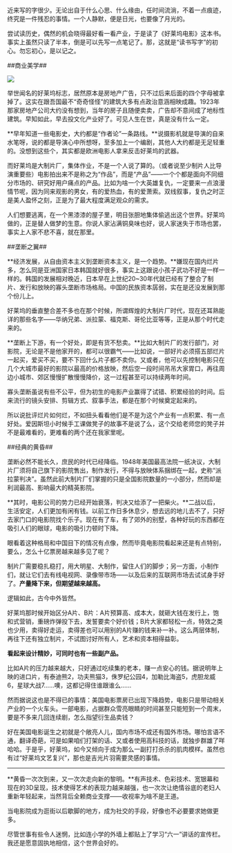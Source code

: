 近来写的字很少。无论出自于什么心思、什么缘由，任时间流淌，不着一点痕迹，终究是一件残忍的事情。一个人静默，便是日光，也要像了月光的。

尝试读历史，偶然的机会晓得最好看一看产业，于是读了《好莱坞电影》这本书。事实上虽然只读了半本，倒是可以先写一点笔记了。那，这就是“读书写字”的初心。勿忘初心，是以记之。

##商业美学##

![](http://www.52384.com/upimg/110517/1305582382_4dd19b2e7021a.jpeg)

举世闻名的好莱坞标志，居然原本是房地产广告，只不过后来后面的四个字母被拿掉了。这实在跟吾国最不“奇奇怪怪”的建筑大多有点政治意涵相映成趣。1923年那家房地产公司大约没有想到，当年的房子且随便卖卖，广告却不意间成了地标性建筑。早知如此，早去投文化产业好了。可见人生在世，真是没有什么一定。

**早年知道一些电影史，大约都是“作者论”一条路线。**说摄影机就是导演的自来水笔呀，说的都是导演心中所想呀，至多加上一个编剧，其他人大约都是无足轻重的。没想到这些个，其实都是欧洲电影人拿来反击好莱坞的武器。

而好莱坞是大制片厂，集体作业，不是一个人说了算的。（或者说至少制片人比导演重要些）电影拍出来不是称之为“作品”，而是“产品”——一个个都是面向不同细分市场的、研究好用户痛点的产品。比如为啥一个大英雄复仇，一定要来一点浪漫情节呢，因为同来观影的男女，有的爱热血，有的爱萧索。双线叙事，复仇之时正是美人盈怀之刻，正是为了最大程度满足观众的需求。

人们想要逃离，在一个黑漆漆的屋子里，明目张胆地集体偷逃出这个世界。好莱坞做的，正是替人做梦的生意。你说人家沾满铜臭味也好，说人家迷失于市场也罢，事实上人家不悲不喜，就在那里。

##垄断之翼##

**经济发展，从自由资本主义到垄断资本主义，是一个趋势。**嫌现在国内烂片多，怎么同是亚洲国家日本韩国就好很多，事实上这跟说小孩子武功不好是一样一样的。韩国的发展相对晚近，日本早在上世纪20~30年代就已经有了整合了制片、发行和放映的寡头垄断市场格局。中国的民族资本孱弱，实在是还没发展到那个份儿上。

好莱坞的垂直整合差不多也在那个时候，所谓辉煌的大制片厂时代，现在还耳熟能详的那些名字——华纳兄弟、派拉蒙、福克斯、哥伦比亚等等，正是从那个时代走来的。

**垄断上下游，有一个好处，即是有货不愁卖。**比如大制片厂的发行部门，对影院，无论是不是他家开的，都可以很霸气——比如说，一部好片必须搭五部烂片一起买，爱买不买，要不下回什么片子都不卖你。又或者，他可以先控制电影只在几个大城市最好的影院以最高的价格放映，然后空一段时间吊吊大家胃口，再往周边小城市、郊区慢慢扩散慢慢降价，这一过程甚至可以持续两年时间。

寡头垄断虽说有些不公平，但为初生的电影产业赢得了试错、积累经验的时间。后来流行的镜头安排、剪辑方式、叙事手法，都是在那个时候奠定起来的。

所以说批评烂片如何烂，不如扭头看看他们是不是为这个产业有一点积累、有一点好处。爱因斯坦小时候手工课做凳子的故事不是说了么，这个交给老师您的凳子并不是最难看的，更难看的两个还在我家里呢。

##经典的黄昏##

垄断必然不能长久，庶民的时代已经降临。1948年美国最高法院一纸决议，大制片厂须将自己旗下的影院售出，制作发行，不得与放映体系捆绑在一起，史称“派拉蒙判决”。虽然此前大制片厂们掌握的只是全国影院数量的一小部分，然而却是利润最高、影响最大的精英影院。

**其时，电影公司的势力已经开始衰落，判决又给添了一把柴火。**二战以后，生活安定，人们更加有闲有钱。以前工作日多休息少，想去远的地儿去不了，只好去家门口的电影院找个乐子。现在有了车，有了郊外的别墅，各种好玩的东西都在吸引人们的眼球，电影的吸引力顿时下降。

眼看着这种格局和中国目下的情况有点像，然而毕竟电影院看起来还是有点特别，要么，怎么十亿票房越来越多见了呢？

制片厂需要稳扎稳打，用大明星、大制作，留住人们的脚步；另一方面，小制作们，就让它们去有线电视网、录像带市场——以及后来的互联网市场去试试身手好了。**产量降下来，但期望越来越高。**

逻辑如此，古今中外皆然。

好莱坞那时候开始区分A片、B片：A片预算高、成本大，就砸大钱在发行上，饱和式营销，重磅炸弹投下去，发誓要卖个好价钱；B片大家都轻松一点，特效之类也少用，卖得好走运，卖得差也可以用别的A片赚的钱来补一补。这么两层体制，再往下还有独立制片，不试图讨好所有人，艺术和资本相得益彰。

**看起来设计精妙，可同时也有一些副产品。**

比如A片的压力越来越大，只好通过吃续集的老本，赚一点安心的钱。据说明年上映的进口片，有泰迪熊2，功夫熊猫3，侏罗纪公园4，加勒比海盗5，虎胆龙威6，星球大战7……噢，这都记得住谁跟谁么……

然而据说这也是不得已的事情：美国电影票房已出现下降趋势，电影只是带动相关产业的一个火车头。一部电影，占据群众雪亮眼睛的时间甚至只能短到一个周末，要是不多来几回连续剧，怎么指望衍生品卖钱？

好在美国电影诞生之初就是个敞亮人儿，国内市场不成还有国外市场。哪怕言语不通，翻译奇葩，可是如果咱们打架的话、又或者使用高科技的话，就独步群雄了咩哈哈。于是乎，好莱坞，如今又倾向于成为那么一副打打杀杀的肌肉模样。虽然也有过“好莱坞文艺复兴”，那也是吉光片羽需要灵感的事情。

----

**黄昏一次次到来，又一次次走向新的黎明。**有声技术、色彩技术、宽银幕和现在的3D呈现，技术使得艺术的表现力越来越强，也一次次让绝情谷底的老妇人重新年轻起来，当然背后全赖商业支撑——收视率为啥不是王道。

当电影院成为逛街以后歇脚的地方，成为社交的手段，好像也不必要要求她做更多。

尽管世事有些令人迷惘，比如连小学的外墙上都贴上了学习“六一”讲话的宣传栏。我还是愿意固执地相信，这个世界会好的。

